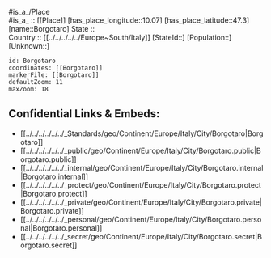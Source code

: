 ﻿---
location: [47.3,10.07] 
mapzoom: [7,12] 
mapmarker: city 
type: City
tags:
- geo/City


SpocWebEntityId: 29279
isDeleted: false
confidential: public

---
#is_a_/Place  
#is_a_ :: [[Place]] 
[has_place_longitude::10.07] 
[has_place_latitude::47.3] 
[name::Borgotaro] 
State ::  
Country :: [[../../../../../Europe~South/Italy]] 
[StateId::] 
[Population::] 
[Unknown::] 


```leaflet
id: Borgotaro
coordinates: [[Borgotaro]] 
markerFile: [[Borgotaro]] 
defaultZoom: 11 
maxZoom: 18
```


## Confidential Links & Embeds: 
- [[../../../../../../_Standards/geo/Continent/Europe/Italy/City/Borgotaro|Borgotaro]] 
- [[../../../../../../_public/geo/Continent/Europe/Italy/City/Borgotaro.public|Borgotaro.public]] 
- [[../../../../../../_internal/geo/Continent/Europe/Italy/City/Borgotaro.internal|Borgotaro.internal]] 
- [[../../../../../../_protect/geo/Continent/Europe/Italy/City/Borgotaro.protect|Borgotaro.protect]] 
- [[../../../../../../_private/geo/Continent/Europe/Italy/City/Borgotaro.private|Borgotaro.private]] 
- [[../../../../../../_personal/geo/Continent/Europe/Italy/City/Borgotaro.personal|Borgotaro.personal]] 
- [[../../../../../../_secret/geo/Continent/Europe/Italy/City/Borgotaro.secret|Borgotaro.secret]] 
